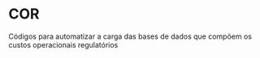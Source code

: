 # COR
 Códigos para automatizar a carga das bases de dados que compõem os custos operacionais regulatórios
